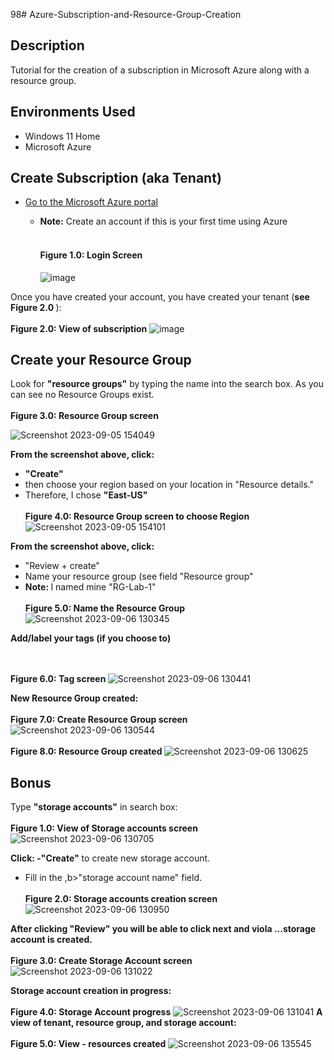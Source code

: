98# Azure-Subscription-and-Resource-Group-Creation

<h2> Description</h2>
Tutorial for the creation of a subscription in Microsoft Azure along with a resource group.

<h2> Environments Used</h2>

- Windows 11 Home
- Microsoft Azure


<h2>Create Subscription (aka Tenant) </h2>

 
  - [Go to the Microsoft Azure portal](https://portal.azure.com)
  
    - <b>Note:</b> Create an account if this is your first time using Azure<br><br>  <h4><b>Figure 1.0: Login Screen</b></h4>
![image](https://github.com/sharontechnical2022/Azure-Subscription-and-Resource-Group-Creation/assets/141186669/6a3647df-6a8b-4bb6-b92e-bd17590190a0)

Once you have created your account, you have created your tenant (<b>see Figure 2.0 </b>):</b><br><br>  <b>Figure 2.0: View of subscription</b>
![image](https://github.com/sharontechnical2022/Azure-Subscription-and-Resource-Group-Creation/assets/141186669/1b490de4-e535-4e60-a89f-761bfb93cccf)

<h2>Create your Resource Group </h2>
Look for <b>"resource groups"</b> by typing the name into the search box. As you can see no Resource Groups exist. <br><br>  <b>Figure 3.0: Resource Group screen</b>

![Screenshot 2023-09-05 154049](https://github.com/sharontechnical2022/Azure-Subscription-and-Resource-Group-Creation/assets/141186669/2f4e462a-3a73-4c4b-9338-06b2e1882ea7)

<b>From the screenshot above, click: </b>
- <b>"Create"</b>
-  then choose your region based on your location in "Resource details." 
- Therefore, I chose <b>"East-US" </b> <br><br>
<b>Figure 4.0: Resource Group screen to choose Region </b>
![Screenshot 2023-09-05 154101](https://github.com/sharontechnical2022/Azure-Subscription-and-Resource-Group-Creation/assets/141186669/fde50b22-84a4-4886-bf4a-a378f059cf55)

<b>From the screenshot above, click: </b>
- "Review + create"
- Name your resource group (see field "Resource group"
- <b>Note: </b> I named mine "RG-Lab-1" <br><br>
<b>Figure 5.0: Name the Resource Group </b>
 ![Screenshot 2023-09-06 130345](https://github.com/sharontechnical2022/Azure-Subscription-and-Resource-Group-Creation/assets/141186669/5f6839a1-ef46-4155-a9ab-eaf55e5e260f)

<b>Add/label your tags (if you choose to) </b>

<br><br>
<b>Figure 6.0: Tag screen </b>
![Screenshot 2023-09-06 130441](https://github.com/sharontechnical2022/Azure-Subscription-and-Resource-Group-Creation/assets/141186669/c5ce481c-1c5e-49e4-a73b-9f8540aef7b8)

<b>New Resource Group created: </b><br><br>
<b>Figure 7.0: Create Resource Group screen </b>
![Screenshot 2023-09-06 130544](https://github.com/sharontechnical2022/Azure-Subscription-and-Resource-Group-Creation/assets/141186669/78ac9d66-a4dd-40b3-b973-744de4bb6b16)
<br><br>
<b>Figure 8.0: Resource Group created </b>
![Screenshot 2023-09-06 130625](https://github.com/sharontechnical2022/Azure-Subscription-and-Resource-Group-Creation/assets/141186669/340c12ae-7ef8-462d-b1e3-f4a35f93b79d)

<b><h2>Bonus </h2></b>
Type <b>"storage accounts"</b> in search box:<br><br>
<b>Figure 1.0: View of Storage accounts screen </b>
![Screenshot 2023-09-06 130705](https://github.com/sharontechnical2022/Azure-Subscription-and-Resource-Group-Creation/assets/141186669/9016632b-00dc-4d01-8f48-52fb4f4960f0)

<b>Click: 
 -"Create"</b> to create new storage account.
 - Fill in the ,b>"storage account name" </b>field.
</b><br><br>
<b>Figure 2.0: Storage accounts creation screen </b>
![Screenshot 2023-09-06 130950](https://github.com/sharontechnical2022/Azure-Subscription-and-Resource-Group-Creation/assets/141186669/4a5426ad-4f6c-4970-80fb-af5dd9b80c4a)

<b> After clicking <b>"Review" </b>you will be able to click <b>next</b> and viola ...storage account is created. </b><br><br>
<b>Figure 3.0: Create Storage Account screen </b>
![Screenshot 2023-09-06 131022](https://github.com/sharontechnical2022/Azure-Subscription-and-Resource-Group-Creation/assets/141186669/5d8abfbc-66f7-4f1b-b41c-bc4a1807f61f)

<b> Storage account creation in progress: </b></b><br><br>
<b>Figure 4.0: Storage Account progress</b>
![Screenshot 2023-09-06 131041](https://github.com/sharontechnical2022/Azure-Subscription-and-Resource-Group-Creation/assets/141186669/a44bafa3-74af-439f-8324-f45f06ff29b2)
</b>
<b>A view of tenant, resource group, and storage account:</b><br><br>
<b>Figure 5.0: View - resources created </b>
![Screenshot 2023-09-06 135545](https://github.com/sharontechnical2022/Azure-Subscription-and-Resource-Group-Creation/assets/141186669/c04854cb-505e-4b78-b6ad-fe8be9dd5722)









 
